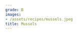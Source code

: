 ```yaml
---
grade: B
images:
- /assets/recipes/mussels.jpeg
title: Mussels
---
```

<!-- stub -->
<!-- endstub -->